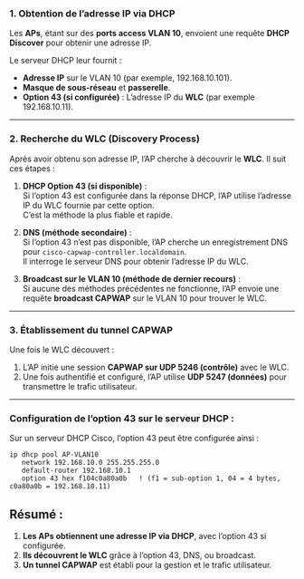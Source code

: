 ### 1. Obtention de l’adresse IP via DHCP
Les **APs**, étant sur des **ports access VLAN 10**, envoient une requête **DHCP Discover** pour obtenir une adresse IP.

Le serveur DHCP leur fournit :
- **Adresse IP** sur le VLAN 10 (par exemple, 192.168.10.101).  
- **Masque de sous-réseau** et **passerelle**.  
- **Option 43 (si configurée)** : L’adresse IP du **WLC** (par exemple 192.168.10.11).  

---

### 2. Recherche du WLC (Discovery Process)
Après avoir obtenu son adresse IP, l’AP cherche à découvrir le **WLC**. Il suit ces étapes :  

1. **DHCP Option 43 (si disponible)** :  
   Si l’option 43 est configurée dans la réponse DHCP, l’AP utilise l’adresse IP du WLC fournie par cette option.  
   C’est la méthode la plus fiable et rapide.  

2. **DNS (méthode secondaire)** :  
   Si l’option 43 n’est pas disponible, l’AP cherche un enregistrement DNS pour `cisco-capwap-controller.localdomain`.  
   Il interroge le serveur DNS pour obtenir l’adresse IP du WLC.  

3. **Broadcast sur le VLAN 10 (méthode de dernier recours)** :  
   Si aucune des méthodes précédentes ne fonctionne, l’AP envoie une requête **broadcast CAPWAP** sur le VLAN 10 pour trouver le WLC.

---

### 3. Établissement du tunnel CAPWAP
Une fois le WLC découvert :
1. L’AP initie une session **CAPWAP sur UDP 5246 (contrôle)** avec le WLC.  
2. Une fois authentifié et configuré, l’AP utilise **UDP 5247 (données)** pour transmettre le trafic utilisateur.  

---

### Configuration de l’option 43 sur le serveur DHCP :
Sur un serveur DHCP Cisco, l’option 43 peut être configurée ainsi :

```plaintext
ip dhcp pool AP-VLAN10
   network 192.168.10.0 255.255.255.0
   default-router 192.168.10.1
   option 43 hex f104c0a80a0b   ! (f1 = sub-option 1, 04 = 4 bytes, c0a80a0b = 192.168.10.11)
```

## Résumé :

1. **Les APs obtiennent une adresse IP via DHCP**, avec l’option 43 si configurée.
2. **Ils découvrent le WLC** grâce à l’option 43, DNS, ou broadcast.
3. **Un tunnel CAPWAP** est établi pour la gestion et le trafic utilisateur.
